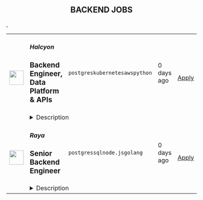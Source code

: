 <div align="center"><h2>BACKEND JOBS</h2></div><table><tr>
                <td width="100" height="100" rowspan="2">
                    <img src="https://t0.gstatic.com/faviconV2?client=SOCIAL&type=FAVICON&fallback_opts=TYPE,SIZE,URL&url=http://halcyon.ai&size=128" width="38px" height="auto">
                </td>
                <td width="300">
                    <h5>Halcyon</h5>
                    <h3>Backend Engineer, Data Platform & APIs</h3>
                </td>
                <td width="300">
                    <code>postgres</code><code>kubernetes</code><code>aws</code><code>python</code>
                </td>
                <td width="200">
                <text>0 days ago</text>
                </td>
                <td width="100" rowspan="2">
                <a href="https://www.realworkfromanywhere.com/jobs/backend-engineer-data-platform-apis-halcyon-1307" align="right" target="_blank">Apply</a>
                </td>
            </tr>
            <tr>
                <td colspan="3">
                <details><summary>Description</summary>
                &lt;div class=&quot;content-intro&quot;&gt;&lt;p&gt;&lt;strong data-stringify-type=&quot;bold&quot;&gt;What we do:&lt;/strong&gt;&lt;br&gt;Halcyon is the industry’s first dedicated, adaptive security platform that combines multiple proprietary advanced prevention engines along with AI models focused specifically on stopping ransomware.&lt;/p&gt;
&lt;p&gt;&lt;strong data-stringify-type=&quot;bold&quot;&gt;Who we are:&lt;/strong&gt;&lt;br&gt;Halcyon was formed in 2021 by a team of cyber industry veterans after battling the scourge of ransomware (and advanced threats) for years at some of the largest global security vendors. Comprised of leaders from Cylance (now Blackberry), Accuvant (now Optiv), Fireye and ISS X-Force (now IBM), Halcyon is focused on building products and solutions for mid-market and enterprise customers.&lt;/p&gt;
&lt;p&gt;As a remote-native, completely distributed global team, we recognize great talent can exist anywhere. We invite you to apply to a job you’re interested in and we&#39;ll work a plan to meet your needs.&lt;/p&gt;&lt;/div&gt;&lt;div&gt;&lt;strong data-olk-copy-source=&quot;MessageBody&quot;&gt;The Role&lt;/strong&gt;&amp;nbsp;&lt;/div&gt;
&lt;div&gt;&amp;nbsp;&lt;/div&gt;
&lt;div&gt;At Halcyon, we’re building a world-class anti-ransomware platform grounded in innovation and resilience. As part of that vision, we’re looking for a mid-level Backend Engineer to join our cloud team. You’ll contribute to the development and evolution of our data platform and API services, working within a modern tech stack that blends Scala and C#. &amp;nbsp;&lt;/div&gt;
&lt;div&gt;&amp;nbsp;&lt;/div&gt;
&lt;div&gt;You’ll join a team focused on building scalable, maintainable backend systems that serve both internal and customer-facing functions. Your primary focus will be on Scala services, with opportunities to shape our transition to C# where it makes sense. Python development experience is highly valued, particularly for supporting our security analysis platform which includes malware analysis engines, automated threat detection, and machine learning workflows.&amp;nbsp;&lt;/div&gt;
&lt;div&gt;&amp;nbsp;&lt;/div&gt;
&lt;div&gt;&lt;strong&gt;Responsibilities&lt;/strong&gt;&amp;nbsp;&lt;/div&gt;
&lt;ul&gt;
&lt;li&gt;
&lt;div&gt;Contribute to feature development across our data platform and public API services, including ingestion, transformation, and enrichment of security data.&amp;nbsp;&lt;/div&gt;
&lt;/li&gt;
&lt;li&gt;
&lt;div&gt;Collaborate with product and platform engineers to align on system design, architecture, and data flow.&amp;nbsp;&lt;/div&gt;
&lt;/li&gt;
&lt;li&gt;
&lt;div&gt;Develop, test, deploy, and monitor Scala-based backend services that are reliable, secure, and performant.&amp;nbsp;&lt;/div&gt;
&lt;/li&gt;
&lt;li&gt;
&lt;div&gt;Support our gradual migration of certain APIs from Scala to C#, ensuring consistency and continuity.&amp;nbsp;&lt;/div&gt;
&lt;/li&gt;
&lt;li&gt;
&lt;div&gt;Maintain high standards for code quality, documentation, and operational reliability.&amp;nbsp;&lt;/div&gt;
&lt;/li&gt;
&lt;li&gt;
&lt;div&gt;Participate in design discussions, code reviews, and incident response.&amp;nbsp;&lt;/div&gt;
&lt;/li&gt;
&lt;li&gt;
&lt;div&gt;Support and enhance our Python-based security analysis platform, including malware analysis engines, automated threat detection, and machine learning model workflows.&amp;nbsp;&lt;/div&gt;
&lt;/li&gt;
&lt;/ul&gt;
&lt;div&gt;&lt;strong&gt;Skills and Qualifications&lt;/strong&gt;&amp;nbsp;&lt;/div&gt;
&lt;ul&gt;
&lt;li&gt;
&lt;div&gt;5+ years of backend engineering experience, with recent experience in a jvm-based codebase.&amp;nbsp;&lt;/div&gt;
&lt;/li&gt;
&lt;li&gt;
&lt;div&gt;Exposure to C# or interest in learning it as part of a migration path.&amp;nbsp;&lt;/div&gt;
&lt;/li&gt;
&lt;li&gt;
&lt;div&gt;Strong understanding of APIs, messaging systems (Kafka), and modern data stores (Postgres, DynamoDB, OpenSearch).&amp;nbsp;&lt;/div&gt;
&lt;/li&gt;
&lt;li&gt;
&lt;div&gt;Experience building services in a cloud-native environment, preferably AWS.&amp;nbsp;&lt;/div&gt;
&lt;/li&gt;
&lt;li&gt;
&lt;div&gt;Working knowledge of containers and Kubernetes.&amp;nbsp;&lt;/div&gt;
&lt;/li&gt;
&lt;li&gt;
&lt;div&gt;Comfortable working in a remote-first, asynchronous team environment.&amp;nbsp;&lt;/div&gt;
&lt;/li&gt;
&lt;/ul&gt;
&lt;div&gt;&lt;strong&gt;Bonus Skills and Qualifications&lt;/strong&gt;&amp;nbsp;&lt;/div&gt;
&lt;ul&gt;
&lt;li&gt;
&lt;div&gt;Familiarity with functional programming patterns and idiomatic Scala.&amp;nbsp;&lt;/div&gt;
&lt;/li&gt;
&lt;li&gt;
&lt;div&gt;Experience with Terraform, Helm, and GitHub Actions.&amp;nbsp;&lt;/div&gt;
&lt;/li&gt;
&lt;li&gt;
&lt;div&gt;Familiarity with observability tools (Prometheus, Grafana, CloudWatch).&amp;nbsp;&lt;/div&gt;
&lt;/li&gt;
&lt;li&gt;
&lt;div&gt;Prior work in security products, data pipelines, or high-availability systems.&amp;nbsp;&lt;/div&gt;
&lt;/li&gt;
&lt;li&gt;
&lt;div&gt;Python development experience, particularly with security analysis tools and malware detection frameworks (YARA, PE analysis, binary analysis).&amp;nbsp;&lt;/div&gt;
&lt;/li&gt;
&lt;li&gt;
&lt;div&gt;Familiarity with machine learning workflows, AutoML, and MLflow for model deployment and management.&amp;nbsp;&lt;/div&gt;
&lt;/li&gt;
&lt;li&gt;
&lt;div&gt;Experience with binary analysis libraries (LIEF, ssdeep, TLSH) and security tooling integration.&amp;nbsp;&lt;/div&gt;
&lt;/li&gt;
&lt;/ul&gt;
&lt;p&gt;&lt;span style=&quot;font-family: helvetica, arial, sans-serif; font-size: 11pt;&quot;&gt;&lt;strong&gt;Benefits: &lt;/strong&gt;&lt;/span&gt;&lt;/p&gt;
&lt;p&gt;&lt;span style=&quot;font-family: helvetica, arial, sans-serif; font-size: 11pt;&quot;&gt;&lt;strong&gt;&amp;nbsp;&lt;/strong&gt;Halcyon offers the following benefits to eligible employees:&lt;/span&gt;&lt;/p&gt;
&lt;ul&gt;
&lt;li style=&quot;font-family: helvetica, arial, sans-serif; font-size: 11pt;&quot;&gt;
&lt;p&gt;&lt;span style=&quot;font-family: helvetica, arial, sans-serif; font-size: 11pt;&quot;&gt;Comprehensive healthcare (medical, dental, and vision) with premiums paid in full for employees and dependents.&lt;/span&gt;&lt;/p&gt;
&lt;/li&gt;
&lt;li style=&quot;font-family: helvetica, arial, sans-serif; font-size: 11pt;&quot;&gt;
&lt;p&gt;&lt;span style=&quot;font-family: helvetica, arial, sans-serif; font-size: 11pt;&quot;&gt;401k plan with a generous employer contribution.&lt;/span&gt;&lt;/p&gt;
&lt;/li&gt;
&lt;li style=&quot;font-family: helvetica, arial, sans-serif; font-size: 11pt;&quot;&gt;
&lt;p&gt;&lt;span style=&quot;font-family: helvetica, arial, sans-serif; font-size: 11pt;&quot;&gt;Short and long-term disability coverage, basic life and AD&amp;amp;D insurance plans.&lt;/span&gt;&lt;/p&gt;
&lt;/li&gt;
&lt;li style=&quot;font-family: helvetica, arial, sans-serif; font-size: 11pt;&quot;&gt;
&lt;p&gt;&lt;span style=&quot;font-family: helvetica, arial, sans-serif; font-size: 11pt;&quot;&gt;Medical and dependent care FSA options.&lt;/span&gt;&lt;/p&gt;
&lt;/li&gt;
&lt;li style=&quot;font-family: helvetica, arial, sans-serif; font-size: 11pt;&quot;&gt;
&lt;p&gt;&lt;span style=&quot;font-family: helvetica, arial, sans-serif; font-size: 11pt;&quot;&gt;Flexible PTO policy.&lt;/span&gt;&lt;/p&gt;
&lt;/li&gt;
&lt;li style=&quot;font-family: helvetica, arial, sans-serif; font-size: 11pt;&quot;&gt;
&lt;p&gt;&lt;span style=&quot;font-family: helvetica, arial, sans-serif; font-size: 11pt;&quot;&gt;Parental leave.&lt;/span&gt;&lt;/p&gt;
&lt;/li&gt;
&lt;li style=&quot;font-family: helvetica, arial, sans-serif; font-size: 11pt;&quot;&gt;
&lt;p&gt;&lt;span style=&quot;font-family: helvetica, arial, sans-serif; font-size: 11pt;&quot;&gt;Generous equity offering.&lt;/span&gt;&lt;/p&gt;
&lt;/li&gt;
&lt;/ul&gt;
&lt;p&gt;&lt;span style=&quot;font-family: helvetica, arial, sans-serif; font-size: 11pt;&quot;&gt;The Company reserves the right to modify or change these benefits programs at any time, with or without notice.​&lt;/span&gt;&lt;/p&gt;
&lt;p&gt;&lt;span style=&quot;font-family: helvetica, arial, sans-serif; font-size: 11pt;&quot;&gt;&lt;strong&gt;Base Salary Range&lt;/strong&gt;: $120,000 - $170,000&lt;/span&gt;&lt;/p&gt;
&lt;p&gt;&lt;span style=&quot;font-family: helvetica, arial, sans-serif; font-size: 11pt;&quot;&gt;&lt;strong&gt;Bonus Target:&lt;/strong&gt; 10%&lt;/span&gt;&lt;/p&gt;&lt;div class=&quot;content-conclusion&quot;&gt;&lt;p&gt;In accordance with applicable state and federal laws, the range provided is Halcyon’s reasonable estimate of the base compensation for this role. The actual amount may differ based on non-discriminatory factors such as experience, knowledge, skills, abilities, and location. Base pay is one part of the total package that is provided to compensate and recognize employees for their work, and this role may be eligible for additional discretionary bonuses/incentives, and equity in the Company.&lt;/p&gt;
&lt;p&gt;&lt;strong&gt;We understand it takes a diverse team of highly intelligent, passionate, curious, and creative people to develop the exceptional product we are building. Our dynamic team has incredible perspectives to share, just as we know you do, and we take great pride in being an equal opportunity employer.&lt;/strong&gt;&lt;/p&gt;&lt;/div&gt;
                </details>
                </td>
            </tr>,<tr>
                <td width="100" height="100" rowspan="2">
                    <img src="https://avatars.githubusercontent.com/u/20427700?s=200&v=4" width="38px" height="auto">
                </td>
                <td width="300">
                    <h5>Raya</h5>
                    <h3>Senior Backend Engineer</h3>
                </td>
                <td width="300">
                    <code>postgres</code><code>sql</code><code>node.js</code><code>golang</code>
                </td>
                <td width="200">
                <text>0 days ago</text>
                </td>
                <td width="100" rowspan="2">
                <a href="https://www.realworkfromanywhere.com/jobs/senior-backend-engineer-raya-6822" align="right" target="_blank">Apply</a>
                </td>
            </tr>
            <tr>
                <td colspan="3">
                <details><summary>Description</summary>
                <div>Senior Backend Engineers at Raya love backend engineering and have been recognized as leaders in past roles! You are excited to work in a Node.js codebase. The ideal candidate will have had 6+ years of experience and grown within their organization, demonstrating both results and leadership. You will join the backend team at an impactful time of high growth.</div><div><br></div><div>We prioritize learning and teamwork and love giving people the opportunity to champion solutions to big challenges and grow into better versions of themselves. A great candidate is excited to support the backend team's initiatives in messaging, connecting, and location based map initiatives. They are diligent and they design software architecture in a scalable manner. Finally, they believe in Raya’s vision, which is to enrich lives by fostering relationships through quality, in person interactions.</div><div><br></div><div>We offer comprehensive medical and dental coverage, $50 a day food delivery budget, equity based employment, a great culture, learning opportunities, unlimited vacation, 12 weeks paid parental leave, and we pay all employees $1,000 a year to go somewhere in the world that they’ve never been because of our values of human connection, empathy, and curiosity. </div><div>Senior Backend Engineers at Raya love backend engineering and have been recognized as leaders in past roles! You are excited to work in a Node.js codebase. The ideal candidate will have had 6+ years of experience and grown within their organization, demonstrating both results and leadership. You will join the backend team at an impactful time of high growth.</div><div><br></div><div>We prioritize learning and teamwork and love giving people the opportunity to champion solutions to big challenges and grow into better versions of themselves. A great candidate is excited to support the backend team's initiatives in messaging, connecting, and location based map initiatives. They are diligent and they design software architecture in a scalable manner. Finally, they believe in Raya’s vision, which is to enrich lives by fostering relationships through quality, in person interactions.</div><div><br></div><div>We offer comprehensive medical and dental coverage, $50 a day food delivery budget, equity based employment, a great culture, learning opportunities, unlimited vacation, 12 weeks paid parental leave, and we pay all employees $1,000 a year to go somewhere in the world that they’ve never been because of our values of human connection, empathy, and curiosity. </div><h3>Responsibilities </h3><li>Product Ownership: Lead key components of our Core Services, including People Recommendations Engines</li><li>Data Engineering: Apply your in-depth knowledge with databases such as Postgres SQL, MongoDB, and ElasticSearch to supercharge our application's performance and reliability</li><li>Collaboration: Work hand-in-hand with cross-functional teams, ranging from UX designers to data scientists, ensuring our solutions are comprehensive and user focused</li><li>Continuous Learning: Stay updated with the latest in Raya's tech ecosystem, ensuring our solutions are scalable, maintainable, and innovative</li><li>User-Centric Development: Prioritize and advocate for top-tier user experiences, utilizing feedback loops and data-driven methodologies to define and refine product features</li><li>Operational Excellence: Navigate the full Software Development Life Cycle (SDLC), ensuring agile methodologies, CI/CD practices, and Raya's best practices are integrated into all development phases</li><h3>Qualifications</h3><li>A BS/MS in Computer Science, Engineering, Mathematics, Software Engineering or a related technical field (Professional Experience can be substituted for candidates with non-engineering educational backgrounds or experience with software-specific training courses/programs)</li><li>6+ years of hands-on experience in modern software development environments, with a track record of delivering scalable and maintainable systems</li><li>Demonstrated expertise in system design, architecture, and mastery in at least one software programming language, ex. Node.js, Javascript, Golang, or Typescipt</li><li>Strong collaborative instincts, emphasizing open communication, transparency, and cross-team interaction</li><li>Production experience with Search applications (ex. OpenSearch, Vector database, Elasticsearch)</li><li>Proven experience in&nbsp;building and scaling backend systems, ideally in production at a startup or fast-moving environment.</li><li>Hands-on knowledge of&nbsp;agentic GenAI systems&nbsp;(e.g., orchestrating multi-step LLM pipelines, tool use, or retrieval-augmented workflows)</li><li>Demonstrated&nbsp;enthusiasm for AI tools&nbsp;and a track record of experimenting with or shipping projects that leverage LLMs.</li><li>Understanding of&nbsp;prompt engineering, fine-tuning, or model integration&nbsp;in production contexts</li><li>Curiosity around new AI frameworks and a willingness to quickly adopt emerging best practices</li><li>Demonstrated&nbsp;enthusiasm for AI tools&nbsp;and a track record of experimenting with or shipping projects that leverage LLMs</li><li>Understanding of&nbsp;prompt engineering, fine-tuning, or model integration&nbsp;in production contexts</li><li>Curiosity around new AI frameworks and a willingness to quickly adopt emerging best practices</li><h3>What Sets You Apart</h3><li>Visionary: You think beyond the present, anticipating future technological trends and their implications on the Raya Community.</li><li>Empathetic Leader: You naturally resonate with colleagues, users, and collaborative teams, fostering a culture of understanding and innovation</li><li>Growth-oriented: You possess a perpetual learner's mindset, open to challenges, and always seeking opportunities to expand your technical horizons</li><li>Impact-driven: With a knack for identifying the 'big picture', you prioritize tasks that maximize impact, aligning with Raya’s overarching goals</li><li>Productivity-obsessed: You value tools, workflows, and habits that maximize team velocity.</li><li>Bias toward shipping and iteration: You're able to build quickly, learn, and refine in short cycles</li><div><span style="font-size: small;">#BI-remote</span></div>
                </details>
                </td>
            </tr></table>